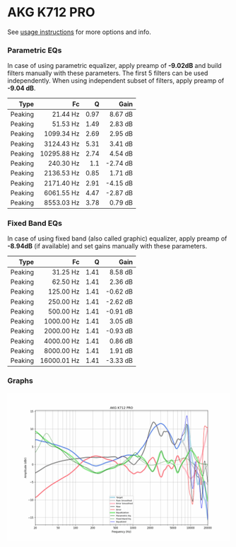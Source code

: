 # AKG K712 PRO
See [usage instructions](https://github.com/jaakkopasanen/AutoEq#usage) for more options and info.

### Parametric EQs
In case of using parametric equalizer, apply preamp of **-9.02dB** and build filters manually
with these parameters. The first 5 filters can be used independently.
When using independent subset of filters, apply preamp of **-9.04 dB**.

| Type    | Fc          |    Q | Gain     |
|--------:|------------:|-----:|---------:|
| Peaking | 21.44 Hz    | 0.97 | 8.67 dB  |
| Peaking | 51.53 Hz    | 1.49 | 2.83 dB  |
| Peaking | 1099.34 Hz  | 2.69 | 2.95 dB  |
| Peaking | 3124.43 Hz  | 5.31 | 3.41 dB  |
| Peaking | 10295.88 Hz | 2.74 | 4.54 dB  |
| Peaking | 240.30 Hz   | 1.1  | -2.74 dB |
| Peaking | 2136.53 Hz  | 0.85 | 1.71 dB  |
| Peaking | 2171.40 Hz  | 2.91 | -4.15 dB |
| Peaking | 6061.55 Hz  | 4.47 | -2.87 dB |
| Peaking | 8553.03 Hz  | 3.78 | 0.79 dB  |

### Fixed Band EQs
In case of using fixed band (also called graphic) equalizer, apply preamp of **-8.94dB**
(if available) and set gains manually with these parameters.

| Type    | Fc          |    Q | Gain     |
|--------:|------------:|-----:|---------:|
| Peaking | 31.25 Hz    | 1.41 | 8.58 dB  |
| Peaking | 62.50 Hz    | 1.41 | 2.36 dB  |
| Peaking | 125.00 Hz   | 1.41 | -0.62 dB |
| Peaking | 250.00 Hz   | 1.41 | -2.62 dB |
| Peaking | 500.00 Hz   | 1.41 | -0.91 dB |
| Peaking | 1000.00 Hz  | 1.41 | 3.05 dB  |
| Peaking | 2000.00 Hz  | 1.41 | -0.93 dB |
| Peaking | 4000.00 Hz  | 1.41 | 0.86 dB  |
| Peaking | 8000.00 Hz  | 1.41 | 1.91 dB  |
| Peaking | 16000.01 Hz | 1.41 | -3.33 dB |

### Graphs
![](./AKG%20K712%20PRO.png)